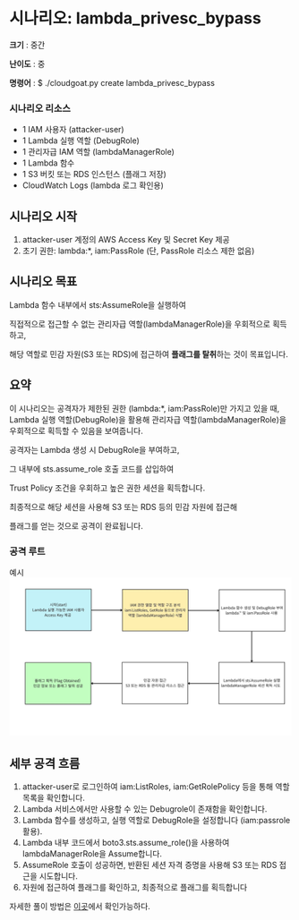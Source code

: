# **시나리오: lambda_privesc_bypass**

**크기** : 중간

**난이도** : 중 

**명령어** : $ ./cloudgoat.py create lambda_privesc_bypass 

### 시나리오 리소스

- 1 IAM 사용자 (attacker-user)
- 1 Lambda 실행 역할 (DebugRole)
- 1 관리자급 IAM 역할 (lambdaManagerRole)
- 1 Lambda 함수
- 1 S3 버킷 또는 RDS 인스턴스 (플래그 저장)
- CloudWatch Logs (lambda 로그 확인용)

## 시나리오 시작

1. attacker-user 계정의 AWS Access Key 및 Secret Key 제공
2. 초기 권한: lambda:*, iam:PassRole (단, PassRole 리소스 제한 없음)

## 시나리오 목표

Lambda 함수 내부에서 sts:AssumeRole을 실행하여

직접적으로 접근할 수 없는 관리자급 역할(lambdaManagerRole)을 우회적으로 획득하고,

해당 역할로 민감 자원(S3 또는 RDS)에 접근하여 **플래그를 탈취**하는 것이 목표입니다.

## 요약

이 시나리오는 공격자가 제한된 권한 (lambda:*, iam:PassRole)만 가지고 있을 때, Lambda 실행 역할(DebugRole)을 활용해 관리자급 역할(lambdaManagerRole)을 우회적으로 획득할 수 있음을 보여줍니다.

공격자는 Lambda 생성 시 DebugRole을 부여하고,

그 내부에 sts.assume_role 호출 코드를 삽입하여

Trust Policy 조건을 우회하고 높은 권한 세션을 획득합니다.

최종적으로 해당 세션을 사용해 S3 또는 RDS 등의 민감 자원에 접근해

플래그를 얻는 것으로 공격이 완료됩니다.

### 공격 루트
예시
![공격 루트 예시](./lambda.jpg)

## 세부 공격 흐름

1. attacker-user로 로그인하여 iam:ListRoles, iam:GetRolePolicy 등을 통해 역할 목록을 확인합니다.
2. Lambda 서비스에서만 사용할 수 있는 Debugrole이 존재함을 확인합니다.
3. Lambda 함수를 생성하고, 실행 역할로 DebugRole을 설정합니다 (iam:passrole 활용).
4. Lambda 내부 코드에서 boto3.sts.assume_role()을 사용하여 lambdaManagerRole을 Assume합니다.
5. AssumeRole 호출이 성공하면, 반환된 세션 자격 증명을 사용해 S3 또는 RDS 접근을 시도합니다.
6. 자원에 접근하여 플래그를 확인하고, 최종적으로 플래그를 획득합니다

자세한 풀이 방법은 [이곳](./cheat_sheet.md)에서 확인가능하다.  
